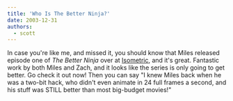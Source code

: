 ```yaml
---
title: 'Who Is The Better Ninja?'
date: 2003-12-31
authors:
  - scott
---
```


In case you're like me, and missed it, you should know that Miles released episode one of _The Better Ninja_ over at [Isometric](http://isometric.sixsided.org/), and it's great. Fantastic work by both Miles and Zach, and it looks like the series is only going to get better. Go check it out now! Then you can say "I knew Miles back when he was a two-bit hack, who didn't even animate in 24 full frames a second, and his stuff was STILL better than most big-budget movies!"
